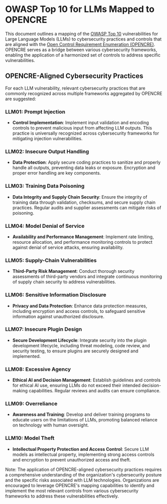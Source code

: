 # OWASP Top 10 for LLMs Mapped to OPENCRE

This document outlines a mapping of the [OWASP Top 10](https://owasp.org/www-project-top-ten/) vulnerabilities for Large Language Models (LLMs) to cybersecurity practices and controls that are aligned with the [Open Control Requirement Enumeration (OPENCRE)](https://www.opencre.org/). OPENCRE serves as a bridge between various cybersecurity frameworks, enabling the application of a harmonized set of controls to address specific vulnerabilities.

## OPENCRE-Aligned Cybersecurity Practices

For each LLM vulnerability, relevant cybersecurity practices that are commonly recognized across multiple frameworks aggregated by OPENCRE are suggested:

### LLM01: Prompt Injection

- **Control Implementation**: Implement input validation and encoding controls to prevent malicious input from affecting LLM outputs. This practice is universally recognized across cybersecurity frameworks for mitigating injection vulnerabilities.

### LLM02: Insecure Output Handling

- **Data Protection**: Apply secure coding practices to sanitize and properly handle all outputs, preventing data leaks or exposure. Encryption and proper error handling are key components.

### LLM03: Training Data Poisoning

- **Data Integrity and Supply Chain Security**: Ensure the integrity of training data through validation, checksums, and secure supply chain practices. Regular audits and supplier assessments can mitigate risks of poisoning.

### LLM04: Model Denial of Service

- **Availability and Performance Management**: Implement rate limiting, resource allocation, and performance monitoring controls to protect against denial of service attacks, ensuring availability.

### LLM05: Supply-Chain Vulnerabilities

- **Third-Party Risk Management**: Conduct thorough security assessments of third-party vendors and integrate continuous monitoring of supply chain security to address vulnerabilities.

### LLM06: Sensitive Information Disclosure

- **Privacy and Data Protection**: Enhance data protection measures, including encryption and access controls, to safeguard sensitive information against unauthorized disclosure.

### LLM07: Insecure Plugin Design

- **Secure Development Lifecycle**: Integrate security into the plugin development lifecycle, including threat modeling, code review, and security testing, to ensure plugins are securely designed and implemented.

### LLM08: Excessive Agency

- **Ethical AI and Decision Management**: Establish guidelines and controls for ethical AI use, ensuring LLMs do not exceed their intended decision-making capabilities. Regular reviews and audits can ensure compliance.

### LLM09: Overreliance

- **Awareness and Training**: Develop and deliver training programs to educate users on the limitations of LLMs, promoting balanced reliance on technology with human oversight.

### LLM10: Model Theft

- **Intellectual Property Protection and Access Control**: Secure LLM models as intellectual property, implementing strong access controls and encryption to prevent unauthorized access and theft.

Note: The application of OPENCRE-aligned cybersecurity practices requires a comprehensive understanding of the organization's cybersecurity posture and the specific risks associated with LLM technologies. Organizations are encouraged to leverage OPENCRE's mapping capabilities to identify and implement the most relevant controls from various cybersecurity frameworks to address these vulnerabilities effectively.
